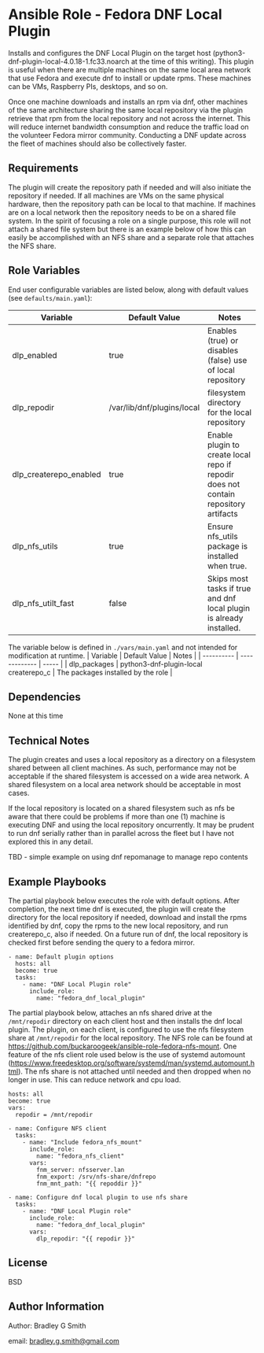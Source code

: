 Ansible Role - Fedora DNF Local Plugin
=========

Installs and configures the DNF Local Plugin on the target host (python3-dnf-plugin-local-4.0.18-1.fc33.noarch at the time of this writing). This plugin is useful when there are multiple machines on the same local area network that use Fedora and execute dnf to install or update rpms. These machines can be VMs, Raspberry PIs, desktops, and so on. 

Once one machine downloads and installs an rpm via dnf, other machines of the same architecture sharing the same local repository via the plugin retrieve that rpm from the local repository and not across the internet. This will reduce internet bandwidth consumption and reduce the traffic load on the volunteer Fedora mirror community. Conducting a DNF update across the fleet of machines should also be collectively faster.

Requirements
------------

The plugin will create the repository path if needed and will also initiate the repository if needed. If all machines are VMs on the same physical hardware, then the repository path can be local to that machine. If machines are on a local network then the repository needs to be on a shared file system. In the spirit of focusing a role on a single purpose, this role will not attach a shared file system but there is an example below of how this can easily be accomplished with an NFS share and a separate role that attaches the NFS share.

Role Variables
--------------

End user configurable variables are listed below, along with default values (see `defaults/main.yaml`):

| Variable   | Default Value | Notes |
| ---------- | ------------- | ----- |
| dlp_enabled | true | Enables (true) or disables (false) use of local repository |
| dlp_repodir | /var/lib/dnf/plugins/local | filesystem directory for the local repository |
| dlp_createrepo_enabled | true    | Enable plugin to create local repo if repodir does not contain repository artifacts |
| dlp_nfs_utils | true    | Ensure nfs_utils package is installed when true. |
| dlp_nfs_utilt_fast | false | Skips most tasks if true and dnf local plugin is already installed. |

The variable below is defined in `./vars/main.yaml` and not intended for modification at runtime.
| Variable   | Default Value | Notes |
| ---------- | ------------- | ----- |
| dlp_packages | python3-dnf-plugin-local<br>createrepo_c | The packages installed by the role |

Dependencies
------------

None at this time

Technical Notes
---------------

The plugin creates and uses a local repository as a directory on a filesystem shared between all client machines. As such, performance may not be acceptable if the shared filesystem is accessed on a wide area network. A shared filesystem on a local area network should be acceptable in most cases. 

If the local repository is located on a shared filesystem such as nfs be aware that there could be problems if more than one (1) machine is executing DNF and using the local repository oncurrently. It may be prudent to run dnf serially rather than in parallel across the fleet but I have not explored this in any detail.

TBD - simple example on using dnf repomanage to manage repo contents

Example Playbooks
----------------

The partial playbook below executes the role with default options. After completion, the next time dnf is executed, the plugin will create the directory for the local repository if needed, download and install the rpms identified by dnf, copy the rpms to the new local repository, and run createrepo_c, also if needed. On a future run of dnf, the local repository is checked first before sending the query to a fedora mirror. 
```
- name: Default plugin options
  hosts: all
  become: true
  tasks:
    - name: "DNF Local Plugin role"
      include_role:
        name: "fedora_dnf_local_plugin"
```

The partial playbook below, attaches an nfs shared drive at the `/mnt/repodir` directory on each client host and then installs the dnf local plugin. The plugin, on each client, is configured to use the nfs filesystem share at `/mnt/repodir` for the local repository. The NFS role can be found at https://github.com/buckaroogeek/ansible-role-fedora-nfs-mount. One feature of the nfs client role used below is the use of systemd automount (https://www.freedesktop.org/software/systemd/man/systemd.automount.html). The nfs share is not attached until needed and then dropped when no longer in use. This can reduce network and cpu load.

```
hosts: all
become: true
vars:
  repodir = /mnt/repodir

- name: Configure NFS client
  tasks:
    - name: "Include fedora_nfs_mount"
      include_role:
        name: "fedora_nfs_client"
      vars:
        fnm_server: nfsserver.lan
        fnm_export: /srv/nfs-share/dnfrepo
        fnm_mnt_path: "{{ repoddir }}"

- name: Configure dnf local plugin to use nfs share
  tasks:
    - name: "DNF Local Plugin role"
      include_role:
        name: "fedora_dnf_local_plugin"
      vars:
        dlp_repodir: "{{ repodir }}"
```

License
-------

BSD

Author Information
------------------

Author: Bradley G Smith

email: bradley.g.smith@gmail.com
